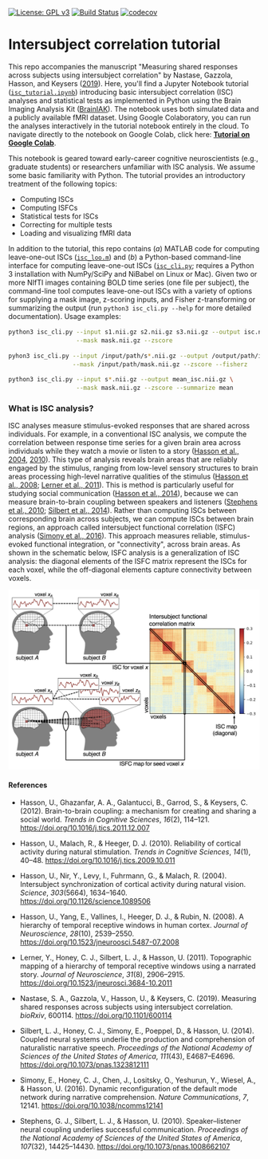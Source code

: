 [![License: GPL v3](https://img.shields.io/badge/License-GPLv3-blue.svg)](https://www.gnu.org/licenses/gpl-3.0)
[![Build Status](https://travis-ci.com/snastase/isc-tutorial.svg?branch=master)](https://travis-ci.com/snastase/isc-tutorial)
[![codecov](https://codecov.io/gh/snastase/isc-tutorial/branch/master/graph/badge.svg)](https://codecov.io/gh/snastase/isc-tutorial)

# Intersubject correlation tutorial
This repo accompanies the manuscript "Measuring shared responses across subjects using intersubject correlation" by Nastase, Gazzola, Hasson, and Keysers ([2019](https://doi.org/10.1101/600114)). Here, you'll find a Jupyter Notebook tutorial ([`isc_tutorial.ipynb`](https://github.com/snastase/isc-tutorial/blob/master/isc_tutorial.ipynb)) introducing basic intersubject correlation (ISC) analyses and statistical tests as implemented in Python using the Brain Imaging Analysis Kit ([BrainIAK](http://brainiak.org/)). The notebook uses both simulated data and a publicly available fMRI dataset. Using Google Colaboratory, you can run the analyses interactively in the tutorial notebook entirely in the cloud. To navigate directly to the notebook on Google Colab, click here: [**Tutorial on Google Colab**](https://colab.research.google.com/drive/1EHI9buw-nvj5UDNg7MWUiQ1ITVJSswtH).

This notebook is geared toward early-career cognitive neuroscientists (e.g., graduate students) or researchers unfamiliar with ISC analysis. We assume some basic familiarity with Python. The tutorial provides an introductory treatment of the following topics:
* Computing ISCs
* Computing ISFCs
* Statistical tests for ISCs
* Correcting for multiple tests
* Loading and visualizing fMRI data

In addition to the tutorial, this repo contains (_a_) MATLAB code for computing leave-one-out ISCs ([`isc_loo.m`](https://github.com/snastase/isc-tutorial/blob/master/isc_loo.m)) and (_b_) a Python-based command-line interface for computing leave-one-out ISCs ([`isc_cli.py`](https://github.com/snastase/isc-tutorial/blob/master/isc_tutorial/isc_cli.py); requires a Python 3 installation with NumPy/SciPy and NiBabel on Linux or Mac). Given two or more NIfTI images containing BOLD time series (one file per subject), the command-line tool computes leave-one-out ISCs with a variety of options for supplying a mask image, z-scoring inputs, and Fisher z-transforming or summarizing the output (run `python3 isc_cli.py --help` for more detailed documentation). Usage examples:
```sh
python3 isc_cli.py --input s1.nii.gz s2.nii.gz s3.nii.gz --output isc.nii.gz \
                   --mask mask.nii.gz --zscore
```
```sh
pyhon3 isc_cli.py --input /input/path/s*.nii.gz --output /output/path/isc.nii.gz \
                  --mask /input/path/mask.nii.gz --zscore --fisherz
```
```sh
python3 isc_cli.py --input s*.nii.gz --output mean_isc.nii.gz \
                   --mask mask.nii.gz --zscore --summarize mean
```

### What is ISC analysis?
ISC analyses measure stimulus-evoked responses that are shared across individuals. For example, in a conventional ISC analysis, we compute the correlation between response time series for a given brain area across individuals while they watch a movie or listen to a story ([Hasson et al., 2004](https://doi.org/10.1126/science.1089506), [2010](https://doi.org/10.1016/j.tics.2009.10.011)). This type of analysis reveals brain areas that are reliably engaged by the stimulus, ranging from low-level sensory structures to brain areas processing high-level narrative qualities of the stimulus ([Hasson et al., 2008](https://doi.org/10.1523/jneuroosci.5487-07.2008); [Lerner et al., 2011](https://doi.org/10.1523/jneurosci.3684-10.2011)). This is method is particularly useful for studying social communication ([Hasson et al., 2014](https://doi.org/10.1016/j.tics.2011.12.007)), because we can measure brain-to-brain coupling between speakers and listeners ([Stephens et al., 2010](https://doi.org/10.1073/pnas.1008662107); [Silbert et al., 2014](https://doi.org/10.1073/pnas.1323812111)). Rather than computing ISCs between corresponding brain across subjects, we can compute ISCs between brain regions, an approach called intersubject functional correlation (ISFC) analysis ([Simony et al., 2016](https://doi.org/10.1038/ncomms12141)). This approach measures reliable, stimulus-evoked functional integration, or "connectivity", across brain areas. As shown in the schematic below, ISFC analysis is a generalization of ISC analysis: the diagonal elements of the ISFC matrix represent the ISCs for each voxel, while the off-diagonal elements capture connectivity between voxels.

![Alt text](./docs/source/images/figure_3.png?raw=true&s=100 "ISC and ISFC analysis schematic")

#### References
* Hasson, U., Ghazanfar, A. A., Galantucci, B., Garrod, S., & Keysers, C. (2012). Brain-to-brain coupling: a mechanism for creating and sharing a social world. *Trends in Cognitive Sciences*, *16*(2), 114–121. https://doi.org/10.1016/j.tics.2011.12.007

* Hasson, U., Malach, R., & Heeger, D. J. (2010). Reliability of cortical activity during natural stimulation. *Trends in Cognitive Sciences*, *14*(1), 40–48. https://doi.org/10.1016/j.tics.2009.10.011

* Hasson, U., Nir, Y., Levy, I., Fuhrmann, G., & Malach, R. (2004). Intersubject synchronization of cortical activity during natural vision. *Science*, *303*(5664), 1634–1640. https://doi.org/10.1126/science.1089506

* Hasson, U., Yang, E., Vallines, I., Heeger, D. J., & Rubin, N. (2008). A hierarchy of temporal receptive windows in human cortex. *Journal of Neuroscience*, *28*(10), 2539–2550. https://doi.org/10.1523/jneuroosci.5487-07.2008

* Lerner, Y., Honey, C. J., Silbert, L. J., & Hasson, U. (2011). Topographic mapping of a hierarchy of temporal receptive windows using a narrated story. *Journal of Neuroscience*, *31*(8), 2906–2915. https://doi.org/10.1523/jneurosci.3684-10.2011

* Nastase, S. A., Gazzola, V., Hasson, U., & Keysers, C. (2019). Measuring shared responses across subjects using intersubject correlation. *bioRxiv*, 600114. https://doi.org/10.1101/600114

* Silbert, L. J., Honey, C. J., Simony, E., Poeppel, D., & Hasson, U. (2014). Coupled neural systems underlie the production and comprehension of naturalistic narrative speech. *Proceedings of the National Academy of Sciences of the United States of America*, *111*(43), E4687–E4696. https://doi.org/10.1073/pnas.1323812111

* Simony, E., Honey, C. J., Chen, J., Lositsky, O., Yeshurun, Y., Wiesel, A., & Hasson, U. (2016). Dynamic reconfiguration of the default mode network during narrative comprehension. *Nature Communications*, *7*, 12141. https://doi.org/10.1038/ncomms12141

* Stephens, G. J., Silbert, L. J., & Hasson, U. (2010). Speaker–listener neural coupling underlies successful communication. *Proceedings of the National Academy of Sciences of the United States of America*, *107*(32), 14425–14430. https://doi.org/10.1073/pnas.1008662107
